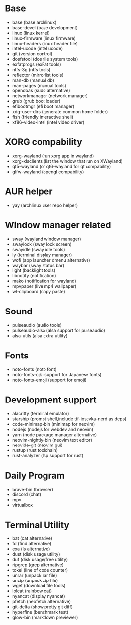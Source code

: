 # Base
- base (base archlinux)
- base-devel (base development)
- linux (linux kernel)
- linux-firmware (linux firmware)
- linux-headers (linux header file)
- intel-ucode (intel ucode)
- git (version control)
- dosfstool (dos file system tools)
- exfatprogs (exFat tools)
- ntfs-3g (ntfs tools)
- reflector (mirrorlist tools)
- man-db (manual db)
- man-pages (manual tools)
- opendoas (sudo alternative)
- networkmanager (network manager)
- grub (grub boot loader)
- efibootmgr (efi boot manager)
- xdg-user-dirs (generate common home folder)
- fish (friendly interactive shell)
- xf86-video-intel (intel video driver)

# XORG compability
- xorg-wayland (run xorg app in wayland)
- xorg-xlsclients (list the window that run on XWayland)
- qt5-wayland (or qt6-wayland for qt compability)
- glfw-wayland (opengl compability)

# AUR helper
- yay (archlinux user repo helper)

# Window manager related
- sway (wayland window manager)
- swaylock (sway lock screen)
- swayidle (sway idle tools)
- ly (terminal display manager)
- wofi (app launcher dmenu alternative)
- waybar (sway status bar)
- light (backlight tools)
- libnotify (notification)
- mako (notification for wayland)
- mpvpaper (live mp4 wallpaper)
- wl-clipboard (copy paste)

# Sound 
- pulseaudio (audio tools)
- pulseaudio-alsa (alsa support for pulseaudio)
- alsa-utils (alsa extra utility)

# Fonts
- noto-fonts (noto font)
- noto-fonts-cjk (support for Japanese fonts)
- noto-fonts-emoji (support for emoji)

# Development support
- alacritty (terminal emulator)
- starship (prompt shell,include ttf-iosevka-nerd as deps)
- code-minimap-bin (minimap for neovim)
- nodejs (nodejs for webdev and neovim)
- yarn (node package manager alternative)
- neovim-nightly-bin (neovim text editor)
- neovide-git (neovim gui)
- rustup (rust toolchain)
- rust-analyzer (lsp support for rust)

    
# Daily Program
- brave-bin (browser)
- discord (chat)
- mpv
- virtualbox

# Terminal Utility
- bat (cat alternative)
- fd (find alternative)
- exa (ls alternative)
- dust (disk usage utility)
- duf (disk usage/free utility)
- ripgrep (grep alternative)
- tokei (line of code counter)
- unrar (unpack rar file)
- unzip (unpack zip file)
- wget (download file tools)
- lolcat (rainbow cat)
- nyancat (display nyancat)
- pfetch (neofetch alternative)
- git-delta (show pretty git diff)
- hyperfine (benchmark test)
- glow-bin (markdown previewer)


